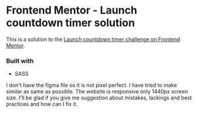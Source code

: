# Frontend Mentor - Launch countdown timer solution

This is a solution to the [Launch countdown timer challenge on Frontend Mentor](https://www.frontendmentor.io/challenges/launch-countdown-timer-N0XkGfyz-).

### Built with

- SASS

I don't have the figma file so it is not pixel perfect. I have tried to make similar as same as possible. The website is responsive only 1440px screen size. I'll be glad if you give me suggestion about mistakes, lackings and best practices and how can I fix it.
